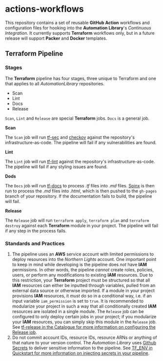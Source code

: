 # actions-workflows

This repository contains a set of reusable **GitHub Action** workflows and configuration files for hooking into the **Automation Library**'s _Continuous Integration_. It currently supports **Terraform** workflows only, but in a future release will support **Packer**  and **Docker** templates.

## Terraform Pipeline

### Stages

The **Terraform** pipeline has four stages, three unique to Terraform and one that applies to all _AutomationLibrary_ repositories. 

- Scan
- Lint 
- Docs
- Release

`Scan`, `Lint` and `Release` are special **Terraform** jobs. `Docs` is a general job.

**Scan**

The `Scan` job will run [tf-sec]() and [checkov]() against the repository's infrastructure-as-code. The pipeline will fail if any vulnerabilities are found.

**Lint**

The `Lint` job will run [tf-lint]() against the repository's infrastructure-as-code. The pipeline will fail if any styling issues are found.

**Dods**

The `Docs` job will run [tf-docs]() to process _.tf_ files into _.md_ files. [Spinx]() is then run to process the _.md_ files into _.html_, which is then pushed to the `gh-pages` branch of your repository. If the documentation fails to build, the pipeline will fail.

**Release**

The `Release` job will run `terraform apply`, `terraform plan` and `terraform destroy` against each **Terraform** module in your project. The pipeline will fail if any step in the process fails.

### Standards and Practices

1. The pipeline uses an **AWS** service account with limited permissions to deploy resources into the _Northern Lights_ account. One important point to keep in mind while developing is the pipeline does _not_ have **IAM** permissions. In other words, the pipeline _cannot_ create roles, policies, users, or perform any modifications to existing **IAM** resources. Due to this restriction, your **Terraform** project must be structured so that all **IAM** resources can either be inputted through variables, pulled from an external data source or otherwise imported. If a module in your project provisions **IAM** resources, it _must_ do so in a conditional way, i.e. if an input variable `iam_permission` is set to `true`. It is recommended to modularize your project in such a way that all conditionally created **IAM** resources are isolated in a single module. The `Release` job can be configured to only deploy certain jobs in your project; if you modularize your **IAM** resources, you can simply skip this module in the `Release` job. See [tf-release in the Catalogue for more information on configuring the Release job](./CATALOGUE.md#tf-release).
2. Do not commit account IDs, resource IDs, resource ARNs or anything of that nature to your version control. The _Automation Library_ uses [Github Secrets](https://docs.github.com/en/rest/actions/secrets) to deliver sensitive information to the pipeline. See [TF_ENV in Quickstart for more information on injecting secrets in your pipeline](./QUICKSTART.md#tf_env).